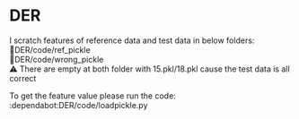 # DER

I scratch features of reference data and test data in below folders:  
:file_folder:DER/code/ref_pickle  
:file_folder:DER/code/wrong_pickle  
:warning: There are empty at both folder with 15.pkl/18.pkl cause the test data is all correct

To get the feature value please run the code:  
:dependabot:DER/code/loadpickle.py  
